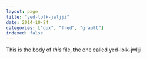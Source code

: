 ```yaml
---
layout: page
title: "yed-lolk-jwljji"
date: 2014-10-24
categories: ["qux", "fred", "grault"]
indexed: false
---
```

This is the body of _this_ file, the one called yed-lolk-jwljji
